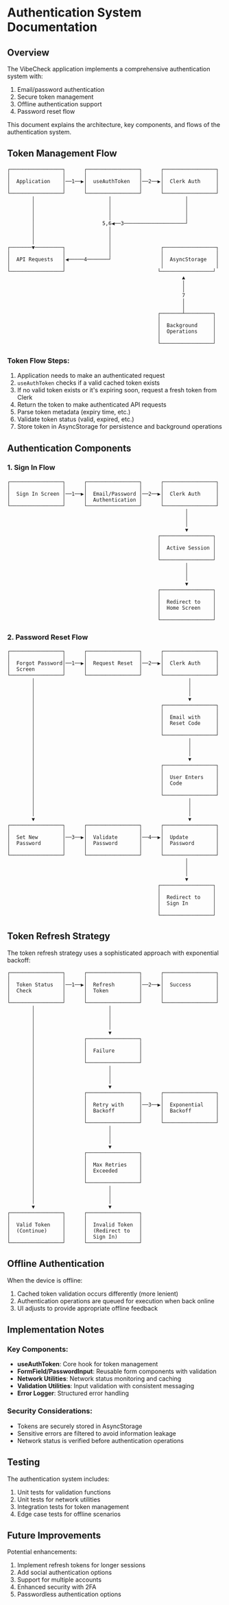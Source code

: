 # Authentication System Documentation

## Overview

The VibeCheck application implements a comprehensive authentication system with:

1. Email/password authentication
2. Secure token management
3. Offline authentication support
4. Password reset flow

This document explains the architecture, key components, and flows of the authentication system.

## Token Management Flow

```
┌─────────────────┐      ┌─────────────────┐      ┌─────────────────┐
│                 │      │                 │      │                 │
│  Application    │──1──▶│  useAuthToken   │──2──▶│  Clerk Auth     │
│                 │      │                 │      │                 │
└─────────────────┘      └─────────────────┘      └─────────────────┘
        │                        │                        │
        │                        │                        │
        │                        │                        │
        │                        │                        │
        │                      5,6◀──3────────────────────┘
        │                        │
        │                        │
        │                        │
┌───────▼─────────┐              │                ┌─────────────────┐
│                 │              │                │                 │
│  API Requests   │◀─────4───────┘                │  AsyncStorage   │
│                 │                               │                 │
└─────────────────┘                              └─────────────────┘
                                                         ▲
                                                         │
                                                         │
                                                         7
                                                         │
                                                         │
                                                 ┌───────┴─────────┐
                                                 │                 │
                                                 │  Background     │
                                                 │  Operations     │
                                                 │                 │
                                                 └─────────────────┘
```

### Token Flow Steps:

1. Application needs to make an authenticated request
2. `useAuthToken` checks if a valid cached token exists
3. If no valid token exists or it's expiring soon, request a fresh token from Clerk
4. Return the token to make authenticated API requests
5. Parse token metadata (expiry time, etc.)
6. Validate token status (valid, expired, etc.)
7. Store token in AsyncStorage for persistence and background operations

## Authentication Components

### 1. Sign In Flow

```
┌─────────────────┐      ┌─────────────────┐      ┌─────────────────┐
│                 │      │                 │      │                 │
│  Sign In Screen │──1──▶│  Email/Password │──2──▶│  Clerk Auth     │
│                 │      │  Authentication │      │                 │
└─────────────────┘      └─────────────────┘      └─────────────────┘
                                                          │
                                                          │
                                                          │
                                                          ▼
                                                 ┌─────────────────┐
                                                 │                 │
                                                 │  Active Session │
                                                 │                 │
                                                 └─────────────────┘
                                                          │
                                                          │
                                                          │
                                                          ▼
                                                 ┌─────────────────┐
                                                 │                 │
                                                 │  Redirect to    │
                                                 │  Home Screen    │
                                                 │                 │
                                                 └─────────────────┘
```

### 2. Password Reset Flow

```
┌─────────────────┐      ┌─────────────────┐      ┌─────────────────┐
│                 │      │                 │      │                 │
│  Forgot Password│──1──▶│  Request Reset  │──2──▶│  Clerk Auth     │
│  Screen         │      │                 │      │                 │
└─────────────────┘      └─────────────────┘      └─────────────────┘
        │                                                  │
        │                                                  │
        │                                                  │
        │                                                  ▼
        │                                         ┌─────────────────┐
        │                                         │                 │
        │                                         │  Email with     │
        │                                         │  Reset Code     │
        │                                         │                 │
        │                                         └─────────────────┘
        │                                                  │
        │                                                  │
        │                                                  │
        │                                                  ▼
        │                                         ┌─────────────────┐
        │                                         │                 │
        │                                         │  User Enters    │
        │                                         │  Code           │
        │                                         │                 │
        │                                         └─────────────────┘
        │                                                  │
        │                                                  │
        │                                                  │
        ▼                                                  ▼
┌─────────────────┐      ┌─────────────────┐      ┌─────────────────┐
│                 │      │                 │      │                 │
│  Set New        │──3──▶│  Validate       │──4──▶│  Update         │
│  Password       │      │  Password       │      │  Password       │
│                 │      │                 │      │                 │
└─────────────────┘      └─────────────────┘      └─────────────────┘
                                                          │
                                                          │
                                                          │
                                                          ▼
                                                 ┌─────────────────┐
                                                 │                 │
                                                 │  Redirect to    │
                                                 │  Sign In        │
                                                 │                 │
                                                 └─────────────────┘
```

## Token Refresh Strategy

The token refresh strategy uses a sophisticated approach with exponential backoff:

```
┌─────────────────┐      ┌─────────────────┐      ┌─────────────────┐
│                 │      │                 │      │                 │
│  Token Status   │──1──▶│  Refresh        │──2──▶│  Success        │
│  Check          │      │  Token          │      │                 │
│                 │      │                 │      │                 │
└─────────────────┘      └─────────────────┘      └─────────────────┘
        │                        │
        │                        │
        │                        │
        │                        │
        │                        ▼
        │                ┌─────────────────┐
        │                │                 │
        │                │  Failure        │
        │                │                 │
        │                └─────────────────┘
        │                        │
        │                        │
        │                        │
        │                        ▼
        │                ┌─────────────────┐      ┌─────────────────┐
        │                │                 │      │                 │
        │                │  Retry with     │──3──▶│  Exponential    │
        │                │  Backoff        │      │  Backoff        │
        │                │                 │      │                 │
        │                └─────────────────┘      └─────────────────┘
        │                        │
        │                        │
        │                        │
        │                        ▼
        │                ┌─────────────────┐
        │                │                 │
        │                │  Max Retries    │
        │                │  Exceeded       │
        │                │                 │
        │                └─────────────────┘
        │                        │
        │                        │
        │                        │
        ▼                        ▼
┌─────────────────┐      ┌─────────────────┐
│                 │      │                 │
│  Valid Token    │      │  Invalid Token  │
│  (Continue)     │      │  (Redirect to   │
│                 │      │  Sign In)       │
└─────────────────┘      └─────────────────┘
```

## Offline Authentication

When the device is offline:

1. Cached token validation occurs differently (more lenient)
2. Authentication operations are queued for execution when back online
3. UI adjusts to provide appropriate offline feedback

## Implementation Notes

### Key Components:

- **useAuthToken**: Core hook for token management
- **FormField/PasswordInput**: Reusable form components with validation
- **Network Utilities**: Network status monitoring and caching
- **Validation Utilities**: Input validation with consistent messaging
- **Error Logger**: Structured error handling

### Security Considerations:

- Tokens are securely stored in AsyncStorage
- Sensitive errors are filtered to avoid information leakage
- Network status is verified before authentication operations

## Testing

The authentication system includes:

1. Unit tests for validation functions
2. Unit tests for network utilities
3. Integration tests for token management
4. Edge case tests for offline scenarios

## Future Improvements

Potential enhancements:

1. Implement refresh tokens for longer sessions
2. Add social authentication options
3. Support for multiple accounts
4. Enhanced security with 2FA
5. Passwordless authentication options